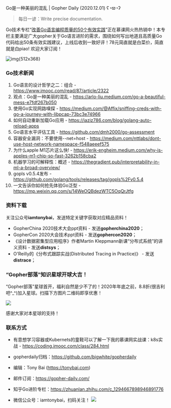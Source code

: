 Go是一种美丽的混乱 | Gopher Daily (2020.12.01) ʕ◔ϖ◔ʔ

>每日一谚：Write precise documentation.

Go技术专栏“[改善Go语⾔编程质量的50个有效实践](https://www.imooc.com/read/87)”正在慕课网火热热销中！本专栏主要满足广大gopher关于Go语言进阶的需求，围绕如何写出地道且高质量Go代码给出50条有效实践建议，上线后收到一致好评！78元简直就是白菜价，简直就是白piao! 欢迎大家订阅！

![img{512x368}](https://tonybai.com/wp-content/uploads/go-column-pgo-with-qr-and-text.png)

### Go技术新闻

1. Go语言的设计哲学之二：组合 - https://www.imooc.com/read/87/article/2322
2. 观点：Go是一种美丽的混乱 - https://arlo-liu.medium.com/go-a-beautiful-mess-e7fdf267b050
3. 使用Go实现网路嗅探 - https://medium.com/@Affix/sniffing-creds-with-go-a-journey-with-libpcap-73bc3e74966
4. 如何自动重新加载Go应用 - https://iaziz786.com/blog/golang-auto-reload-apps
5. Go语言水平评估工具 - https://github.com/dmh2000/go-assessment
6. 容器安全漏洞：不要使用--net=host - https://medium.com/nttlabs/dont-use-host-network-namespace-f548aeeef575
7. 为什么apple M1芯片这么快! - https://erik-engheim.medium.com/why-is-apples-m1-chip-so-fast-3262b158cba2
8. 机器学习的可解释性：概述 - https://thegradient.pub/interpretability-in-ml-a-broad-overview/
9. gopls v0.5.4发布 - https://github.com/golang/tools/releases/tag/gopls%2Fv0.5.4
10. 一文告诉你如何抢先体验Go泛型 - https://mp.weixin.qq.com/s/14WeOQBdezWTC5OqQrJtfg


### 资料下载

关注公众号**iamtonybai**，发送特定关键字获取对应精品资料！

* GopherChina 2020技术大会ppt资料 - 发送**gopherchina2020**；
* GopherCon 2020大会技术ppt资料 - 发送**gophercon2020**；
* 《设计数据密集型应用程序》作者Martin Kleppmann新课“分布式系统”的讲义资料 - 发送**distsys**；
* O'Reilly的《分布式跟踪实战(Distributed Tracing in Practice)》 - 发送**distrace**；

### “Gopher部落”知识星球开球大吉！

“Gopher部落”星球首开，福利自然是少不了的！2020年年底之前，8.8折(很吉利吧^_^)加入星球。扫描下方图片二维码即享优惠！

![](http://image.tonybai.com/img/202011/gopher-tribe-zsxq.png)

感谢大家对本星球的支持！

### 联系方式

* 有意想学习容器或Kubernets的童鞋可以了解一下我的慕课网实战课：k8s实战 - https://coding.imooc.com/class/284.html
* gopherdaily归档：https://github.com/bigwhite/gopherdaily
* 编辑：Tony Bai (https://tonybai.com)
* 邮件订阅：https://gopher-daily.com/
* 知乎Go进阶专栏：https://zhuanlan.zhihu.com/c_1294667898946891776

* 微信公众号：iamtonybai，扫码关注！
![](http://image.tonybai.com/img/202011/qrcode_for_iamtonybai.jpg)
